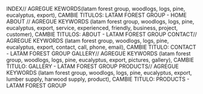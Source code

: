 INDEX// AGREGUE KEWORDS(latam forest group, woodlogs, logs, pine, eucalyptus, export), CAMBIE TITULOS: LATAM FOREST GROUP - HOME
ABOUT // AGREGUE KEYWORDS (latam forest group, woodlogs, logs, pine, eucalyptus, export, service, experienced, friendly, business, project, customer), CAMBIE TITULOS: ABOUT - LATAM FOREST GROUP
CONTACT// AGREGUE KEYWORDS (latam forest group, woodlogs, logs, pine, eucalyptus, export, contact, call, phone, email), CAMBIE TITULO: CONTACT - LATAM FOREST GROUP
GALLERY// AGREGUE KEYWORDS (latam forest group, woodlogs, logs, pine, eucalyptus, export, pictures, gallery), CAMBIE TITULO: GALLERY - LATAM FOREST GROUP
PRODUCTS// AGREGUE KEYWORDS (latam forest group, woodlogs, logs, pine, eucalyptus, export, lumber supply, harwood supply, product), CAMBIE TITULO: PRODUCTS - LATAM FOREST GROUP
